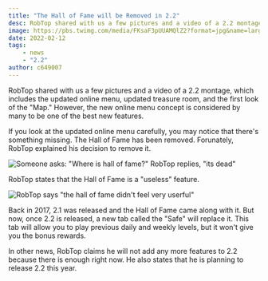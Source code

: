 ```yaml
---
title: "The Hall of Fame will be Removed in 2.2"
desc: RobTop shared with us a few pictures and a video of a 2.2 montage, which includes the updated online menu, updated treasure room, and the first look of the "Map."
image: https://pbs.twimg.com/media/FKsaF3pUUAMQlZ2?format=jpg&name=large
date: 2022-02-12
tags:
    - news
    - "2.2"
author: c649007
---
```


RobTop shared with us a few pictures and a video of a 2.2 montage, which includes the updated online menu, updated treasure room, and the first look of the "Map." However, the new online menu concept is considered by many to be one of the best new features.

If you look at the updated online menu carefully, you may notice that there's something missing. The Hall of Fame has been removed. Forunately, RobTop explained his decision to remove it.

![Someone asks: "Where is hall of fame?" RobTop replies, "its dead"](https://media.discordapp.net/attachments/392087938239954950/942109258374320208/unknown.png)

RobTop states that the Hall of Fame is a "useless" feature.

![RobTop says "the hall of fame didn't feel very userful"](https://media.discordapp.net/attachments/392087938239954950/942109298039849000/unknown.png)

Back in 2017, 2.1 was released and the Hall of Fame came along with it. But now, once 2.2 is released, a new tab called the "Safe" will replace it. This tab will allow you to play previous daily and weekly levels, but it won't give you the bonus rewards.

In other news, RobTop claims he will not add any more features to 2.2 because there is enough right now. He also states that he is planning to release 2.2 this year.